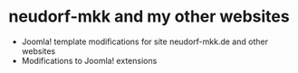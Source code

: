 neudorf-mkk and my other websites
=================================

- Joomla! template modifications for site neudorf-mkk.de and other websites
- Modifications to Joomla! extensions
